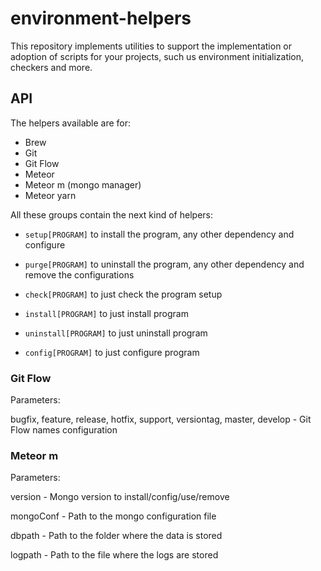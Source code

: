 # environment-helpers

This repository implements utilities to support the implementation or adoption of scripts for your projects, such us environment initialization, checkers and more.

## API

The helpers available are for:

- Brew
- Git
- Git Flow
- Meteor
- Meteor m (mongo manager)
- Meteor yarn

All these groups contain the next kind of helpers:

- `setup[PROGRAM]` to install the program, any other dependency and configure

- `purge[PROGRAM]` to uninstall the program, any other dependency and remove the configurations

- `check[PROGRAM]` to just check the program setup

- `install[PROGRAM]` to just install program

- `uninstall[PROGRAM]` to just uninstall program

- `config[PROGRAM]` to just configure program

### Git Flow

Parameters: 

bugfix, feature, release, hotfix, support, versiontag, master, develop - Git Flow names configuration

### Meteor m

Parameters: 

version - Mongo version to install/config/use/remove

mongoConf - Path to the mongo configuration file

dbpath - Path to the folder where the data is stored

logpath - Path to the file where the logs are stored

